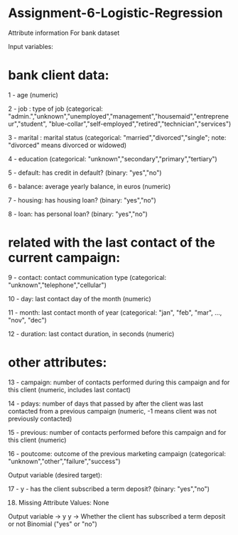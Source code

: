 # Assignment-6-Logistic-Regression

Attribute information For bank dataset

   Input variables:
   # bank client data:
   1 - age (numeric)
   
   2 - job : type of job (categorical: "admin.","unknown","unemployed","management","housemaid","entrepreneur","student",
                                       "blue-collar","self-employed","retired","technician","services") 
   
   3 - marital : marital status (categorical: "married","divorced","single"; note: "divorced" means divorced or widowed)
   
   4 - education (categorical: "unknown","secondary","primary","tertiary")
   
   5 - default: has credit in default? (binary: "yes","no")
   
   6 - balance: average yearly balance, in euros (numeric) 
   
   7 - housing: has housing loan? (binary: "yes","no")
   
   8 - loan: has personal loan? (binary: "yes","no")
   
   # related with the last contact of the current campaign:
   
   9 - contact: contact communication type (categorical: "unknown","telephone","cellular") 
  
  10 - day: last contact day of the month (numeric)
  
  11 - month: last contact month of year (categorical: "jan", "feb", "mar", ..., "nov", "dec")
  
  12 - duration: last contact duration, in seconds (numeric)
  
  # other attributes:
  
  13 - campaign: number of contacts performed during this campaign and for this client (numeric, includes last contact)
  
  14 - pdays: number of days that passed by after the client was last contacted from a previous campaign (numeric, -1 means client was not previously contacted)
  
  15 - previous: number of contacts performed before this campaign and for this client (numeric)
  
  16 - poutcome: outcome of the previous marketing campaign (categorical: "unknown","other","failure","success")


  Output variable (desired target):

17 - y - has the client subscribed a term deposit? (binary: "yes","no")

18. Missing Attribute Values: None


Output variable -> y
y -> Whether the client has subscribed a term deposit or not 
Binomial ("yes" or "no")
